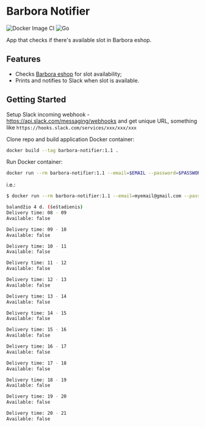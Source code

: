# Barbora Notifier

![Docker Image CI](https://github.com/apsega/barbora-notifier/workflows/Docker%20Image%20CI/badge.svg?branch=master) ![Go](https://github.com/apsega/barbora-notifier/workflows/Go/badge.svg?branch=master)

App that checks if there's available slot in Barbora eshop.

## Features

* Checks [Barbora eshop](https://www.barbora.lt/) for slot availability;
* Prints and notifies to Slack when slot is available.

## Getting Started

Setup Slack incoming webhook - https://api.slack.com/messaging/webhooks and get unique URL, something like `https://hooks.slack.com/services/xxx/xxx/xxx`

Clone repo and build application Docker container:

```sh
docker build --tag barbora-notifier:1.1 .
```

Run Docker container:

```sh
docker run --rm barbora-notifier:1.1 --email=$EMAIL --password=$PASSWORD --webhook="$SLACK_WEBHOOK_URL"
```

i.e.:

```sh
$ docker run --rm barbora-notifier:1.1 --email=myemail@gmail.com --password=p455w0rD@l33T --webhook="https://hooks.slack.com/services/xxx/xxx/xxx"

balandžio 4 d. (šeštadienis)
Delivery time: 08 - 09
Available: false

Delivery time: 09 - 10
Available: false

Delivery time: 10 - 11
Available: false

Delivery time: 11 - 12
Available: false

Delivery time: 12 - 13
Available: false

Delivery time: 13 - 14
Available: false

Delivery time: 14 - 15
Available: false

Delivery time: 15 - 16
Available: false

Delivery time: 16 - 17
Available: false

Delivery time: 17 - 18
Available: false

Delivery time: 18 - 19
Available: false

Delivery time: 19 - 20
Available: false

Delivery time: 20 - 21
Available: false
```

